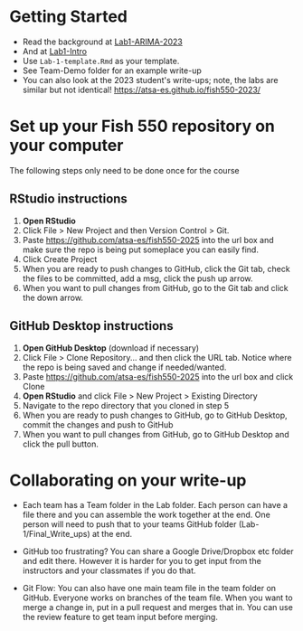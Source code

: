 # Getting Started

* Read the background at [Lab1-ARIMA-2023](https://atsa-es.github.io/atsa/Labs/Week%202/Lab1-ARIMA-2023.html)
* And at [Lab1-Intro](https://atsa-es.github.io/fish550-2025/Lab-1/Lab1-ARIMA.html)
* Use `Lab-1-template.Rmd` as your template.
* See Team-Demo folder for an example write-up
* You can also look at the 2023 student's write-ups; note, the labs are similar but not identical! <https://atsa-es.github.io/fish550-2023/>

# Set up your Fish 550 repository on your computer

The following steps only need to be done once for the course

## RStudio instructions

1. **Open RStudio**
2. Click File > New Project and then Version Control > Git.
3. Paste https://github.com/atsa-es/fish550-2025 into the url box and make sure the repo is being put someplace you can easily find.
4. Click Create Project
5. When you are ready to push changes to GitHub, click the Git tab, check the files to be committed, add a msg, click the push up arrow.
6. When you want to pull changes from GitHub, go to the Git tab and click the down arrow.

## GitHub Desktop instructions

1. **Open GitHub Desktop** (download if necessary)
2. Click File > Clone Repository... and then click the URL tab. Notice where the repo is being saved and change if needed/wanted.
3. Paste https://github.com/atsa-es/fish550-2025 into the url box and click Clone
4. **Open RStudio** and click File > New Project > Existing Directory
5. Navigate to the repo directory that you cloned in step 5
6. When you are ready to push changes to GitHub, go to GitHub Desktop, commit the changes and push to GitHub
7. When you want to pull changes from GitHub, go to GitHub Desktop and click the pull button.


# Collaborating on your write-up

* Each team has a Team folder in the Lab folder. Each person can have a file there and you can assemble the work together at the end. One person will need to push that to your teams GitHub folder (Lab-1/Final_Write_ups) at the end.

* GitHub too frustrating? You can share a Google Drive/Dropbox etc folder and edit there. However it is harder for you to get input from the instructors and your classmates if you do that.

* Git Flow: You can also have one main team file in the team folder on GitHub. Everyone works on branches of the team file. When you want to merge a change in, put in a pull request and merges that in. You can use the review feature to get team input before merging.



